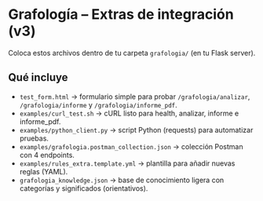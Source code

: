 # Grafología – Extras de integración (v3)

Coloca estos archivos dentro de tu carpeta `grafologia/` (en tu Flask server).

## Qué incluye
- `test_form.html` → formulario simple para probar `/grafologia/analizar`, `/grafologia/informe` y `/grafologia/informe_pdf`.
- `examples/curl_test.sh` → cURL listo para health, analizar, informe e informe_pdf.
- `examples/python_client.py` → script Python (requests) para automatizar pruebas.
- `examples/grafologia.postman_collection.json` → colección Postman con 4 endpoints.
- `examples/rules_extra.template.yml` → plantilla para añadir nuevas reglas (YAML).
- `grafologia_knowledge.json` → base de conocimiento ligera con categorías y significados (orientativos).
